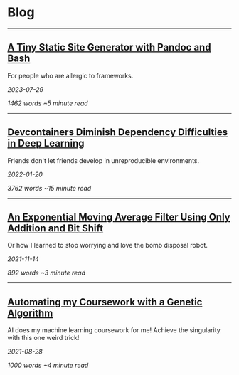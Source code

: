 # Blog

---

## [A Tiny Static Site Generator with Pandoc and Bash](pandoc)

For people who are allergic to frameworks.

*2023-07-29*

*1462 words ~5 minute read*

---

## [Devcontainers Diminish Dependency Difficulties in Deep Learning](devcontainers)

Friends don't let friends develop in unreproducible environments.

*2022-01-20*

*3762 words ~15 minute read*

---

## [An Exponential Moving Average Filter Using Only Addition and Bit Shift](filters)

Or how I learned to stop worrying and love the bomb disposal robot.

*2021-11-14*

*892 words ~3 minute read*

---

## [Automating my Coursework with a Genetic Algorithm](genetic-algo)

AI does my machine learning coursework for me! Achieve the singularity with this one weird trick! 

*2021-08-28*

*1000 words ~4 minute read*


